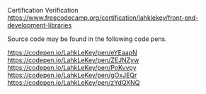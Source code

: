 Certification Verification
https://www.freecodecamp.org/certification/lahklekey/front-end-development-libraries

Source code may be found in the following code pens.

https://codepen.io/LahkLeKey/pen/eYEaapN
https://codepen.io/LahkLeKey/pen/ZEJNZyw
https://codepen.io/LahkLeKey/pen/PoKvvpy
https://codepen.io/LahkLeKey/pen/gOxJEQr
https://codepen.io/LahkLeKey/pen/zYdQXNQ

